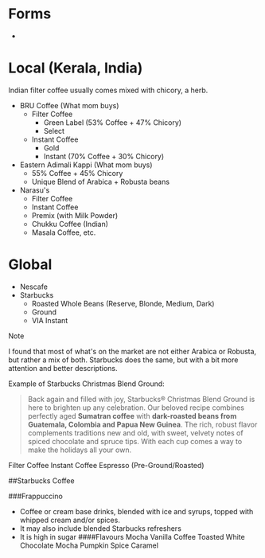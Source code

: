 # Forms
- 
# Local (Kerala, India)

Indian filter coffee usually comes mixed with chicory, a herb.

- BRU Coffee (What mom buys)
	- Filter Coffee
		- Green Label (53% Coffee + 47% Chicory)
		- Select
	- Instant Coffee
		- Gold 
		- Instant (70% Coffee + 30% Chicory)
- Eastern Adimali Kappi (What mom buys)
	- 55% Coffee + 45% Chicory
	- Unique Blend of Arabica + Robusta beans
- Narasu's
	- Filter Coffee
	- Instant Coffee
	- Premix (with Milk Powder)
	- Chukku Coffee (Indian)
	- Masala Coffee, etc.
# Global
- Nescafe
- Starbucks
	- Roasted Whole Beans (Reserve, Blonde, Medium, Dark)
	- Ground
	- VIA Instant

> [!NOTE]
> I found that most of what's on the market are not either Arabica or Robusta, but rather a mix of both. Starbucks does the same, but with a bit more attention and better descriptions.
> 
> Example of Starbucks Christmas Blend Ground:
> > Back again and filled with joy, Starbucks® Christmas Blend Ground is here to brighten up any celebration. Our beloved recipe combines perfectly aged **Sumatran coffee** with **dark-roasted beans from Guatemala, Colombia and Papua New Guinea**. The rich, robust flavor complements traditions new and old, with sweet, velvety notes of spiced chocolate and spruce tips. With each cup comes a way to make the holidays all your own.




Filter Coffee
Instant Coffee
Espresso (Pre-Ground/Roasted)

##Starbucks Coffee

###Frappuccino
- Coffee or cream base drinks, blended with ice and syrups, topped with whipped cream and/or spices.
- It may also include blended Starbucks refreshers
- It is high in sugar
####Flavours
Mocha
Vanilla
Coffee
Toasted White Chocolate Mocha
Pumpkin Spice
Caramel